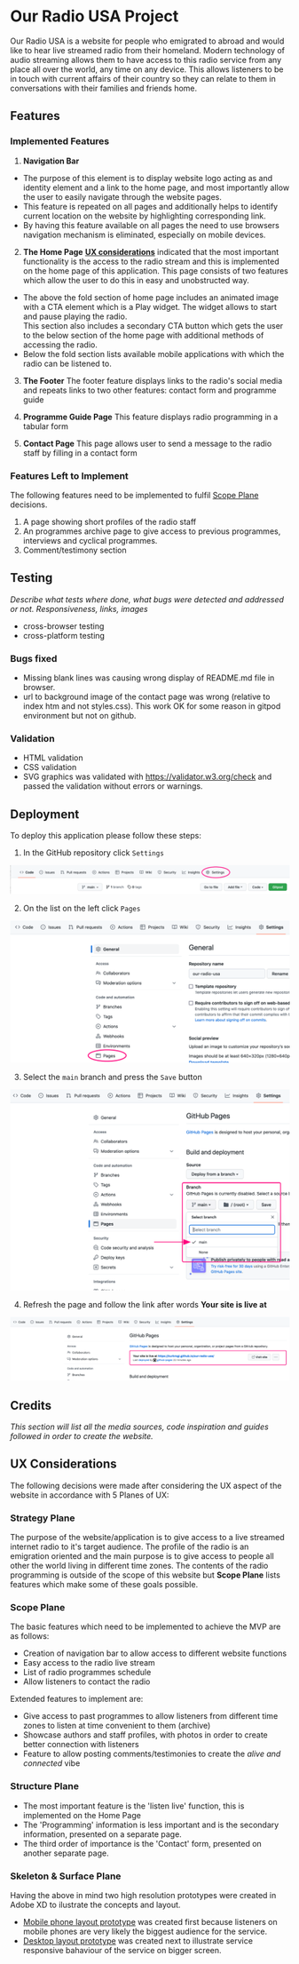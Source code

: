 # Our Radio USA Project

Our Radio USA is a website for people who emigrated to abroad and would like to hear live streamed radio from their homeland. Modern technology of audio streaming allows them to have access to this radio service from any place all over the world, any time on any device. This allows listeners to be in touch with current affairs of their country so they can relate to them in conversations with their families and friends home.

## Features

### **Implemented Features**

1. **Navigation Bar**
- The purpose of this element is to display website logo acting as and identity element and a link to the home page, and most importantly allow the user to easily navigate through the website pages.
- This feature is repeated on all pages and additionally helps to identify current location on the website by highlighting corresponding link.
- By having this feature available on all pages the need to use browsers navigation mechanism is eliminated, especially on mobile devices.

2. **The Home Page**
**[UX considerations](#ux-considerations)** indicated that the most important functionality is the access to the radio stream and this is implemented on the home page of this application. This page consists of two features which allow the user to do this in easy and unobstructed way.
- The above the fold section of home page includes an animated image with a CTA element which is a Play widget. The widget allows to start and pause playing the radio.  
This section also includes a secondary CTA button which gets the user to the below section of the home page with additional methods of accessing the radio.
- Below the fold section lists available mobile applications with which the radio can be listened to.

3. **The Footer**
The footer feature displays links to the radio's social media and repeats links to two other features: contact form and programme guide

4. **Programme Guide Page**
This feature displays radio programming in a tabular form
5. **Contact Page**
This page allows user to send a message to the radio staff by filling in a contact form

### **Features Left to Implement**
The following features need to be implemented to fulfil [Scope Plane](#scope-plane) decisions.

1. A page showing short profiles of the radio staff
2. An programmes archive page to give access to previous programmes, interviews and cyclical programmes.
3. Comment/testimony section

## **Testing**

*Describe what tests where done, what bugs were detected and addressed or not. Responsiveness, links, images*

- cross-browser testing
- cross-platform testing

### Bugs fixed

- Missing blank lines was causing wrong display of README.md file in browser.
- url to background image of the contact page was wrong (relative to index htm and not styles.css). This work OK for some reason in gitpod environment but not on github.

### **Validation**

- HTML validation
- CSS validation
- SVG graphics was validated with https://validator.w3.org/check and passed the validation without errors or warnings.

## **Deployment**

To deploy this application please follow these steps:

1. In the GitHub repository click `Settings`

![Settings link location on GitHub page](assets/images/deployment-step-1.png)

2. On the list on the left click `Pages`

![Location of Pages section in Settings](assets/images/deployment-step-2.png)

3. Select the `main` branch and press the `Save` button

![Selecting the main branch for publishing](assets/images/deployment-step-3.png)

4. Refresh the page and follow the link after words **Your site is live at**

![Location of published site link](assets/images/deployment-step-4.png)

## **Credits**

*This section will list all the media sources, code inspiration and guides followed in order to create the website.*

## **UX Considerations**

The following decisions were made after considering the UX aspect of the website in accordance with 5 Planes of UX:

### **Strategy Plane**  

The purpose of the website/application is to give access to a live streamed internet radio to it's target audience. The profile of the radio is an emigration oriented and the main purpose is to give access to people all other the world living in different time zones. The contents of the radio programming is outside of the scope of this website but **Scope Plane** lists features which make some of these goals possible.

### **Scope Plane**  

The basic features which need to be implemented to achieve the MVP are as follows:

- Creation of navigation bar to allow access to different website functions
- Easy access to the radio live stream
- List of radio programmes schedule
- Allow listeners to contact the radio

Extended features to implement are:

- Give access to past programmes to allow listeners from different time zones to listen at time convenient to them (archive)
- Showcase authors and staff profiles, with photos in order to create better connection with listeners
- Feature to allow posting comments/testimonies to create the *alive and connected* vibe

### **Structure Plane**

- The most important feature is the 'listen live' function, this is implemented on the Home Page
- The 'Programming' information is less important and is the secondary information, presented on a separate page.
- The third order of importance is the 'Contact' form, presented on another separate page.

### **Skeleton & Surface Plane**

Having the above in mind two high resolution prototypes were created in Adobe XD to ilustrate the concepts and layout.

- [Mobile phone layout prototype](https://xd.adobe.com/view/f625b5e9-6879-4303-9832-15503cf1e178-a376/?fullscreen) was created first because listeners on mobile phones are very likely the biggest audience for the service.
- [Desktop layout prototype](https://xd.adobe.com/view/3c15a152-6176-4b54-9c93-5586255d348f-6946/?fullscreen) was created next to illustrate service responsive bahaviour of the service on bigger screen.